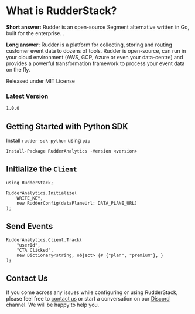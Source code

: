 ﻿# What is RudderStack?

**Short answer:**
Rudder is an open-source Segment alternative written in Go, built for the enterprise. .

**Long answer:**
Rudder is a platform for collecting, storing and routing customer event data to dozens of tools. Rudder is open-source, can run in your cloud environment (AWS, GCP, Azure or even your data-centre) and provides a powerful transformation framework to process your event data on the fly.

Released under MIT License

### Latest Version

`1.0.0`

## Getting Started with Python SDK

Install `rudder-sdk-python` using `pip`
```
Install-Package RudderAnalytics -Version <version>
```

## Initialize the ```Client```
```
using RudderStack;

RudderAnalytics.Initialize(
    WRITE_KEY,
    new RudderConfig(dataPlaneUrl: DATA_PLANE_URL)
);
```

## Send Events
```
RudderAnalytics.Client.Track(
    "userId",
    "CTA Clicked",
    new Dictionary<string, object> {# {"plan", "premium"}, }
);
```

## Contact Us
If you come across any issues while configuring or using RudderStack, please feel free to [contact us](https://rudderstack.com/contact/) or start a conversation on our [Discord](https://discordapp.com/invite/xNEdEGw) channel. We will be happy to help you.

